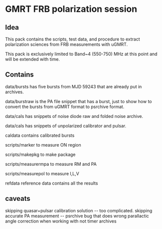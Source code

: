 # GMRT FRB polarization session

## Idea

This pack contains the scripts, test data, and procedure to extract polarization sciences from FRB measurements with uGMRT.

This pack is exclusively limited to Band~4 (550-750) MHz at this point and will be extended with time.


## Contains

data/bursts has five bursts from MJD 59243 that are already put in archives. 

data/burstraw is the PA file snippet that has a burst, just to show how to convert the bursts from uGMRT format to psrchive format.

data/cals has snippets of noise diode raw and folded noise archive.

data/cals has snippets of unpolarized calibrator and pulsar.

caldata contains calibrated bursts

scripts/marker to measure ON region

scripts/makepkg to make package

scripts/measurermpa to measure RM and PA

scripts/measurepol to measure I,L,V

refdata reference data contains all the results 

## caveats

skipping quasar+pulsar calibration solution -- too complicated.
skipping accurate PA measurement -- psrchive bug that does wrong parallactic angle correction when working with not timer archives
